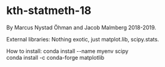 # kth-statmeth-18
By Marcus Nystad Öhman and Jacob Malmberg 2018-2019.

External libraries: Nothing exotic, just matplot.lib, scipy.stats. 

How to install:
conda install --name myenv scipy  
conda install -c conda-forge matplotlib 
